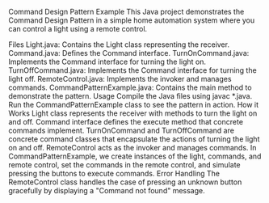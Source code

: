 Command Design Pattern Example
This Java project demonstrates the Command Design Pattern in a simple home automation system where you can control a light using a remote control.

Files
Light.java: Contains the Light class representing the receiver.
Command.java: Defines the Command interface.
TurnOnCommand.java: Implements the Command interface for turning the light on.
TurnOffCommand.java: Implements the Command interface for turning the light off.
RemoteControl.java: Implements the invoker and manages commands.
CommandPatternExample.java: Contains the main method to demonstrate the pattern.
Usage
Compile the Java files using javac *.java.
Run the CommandPatternExample class to see the pattern in action.
How it Works
Light class represents the receiver with methods to turn the light on and off.
Command interface defines the execute method that concrete commands implement.
TurnOnCommand and TurnOffCommand are concrete command classes that encapsulate the actions of turning the light on and off.
RemoteControl acts as the invoker and manages commands.
In CommandPatternExample, we create instances of the light, commands, and remote control, set the commands in the remote control, and simulate pressing the buttons to execute commands.
Error Handling
The RemoteControl class handles the case of pressing an unknown button gracefully by displaying a "Command not found" message.